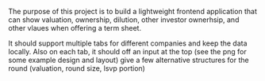 The purpose of this project is to build a lightweight frontend application that can show valuation, ownership, dilution, other investor ownerhsip, and other vlaues when offering a term sheet.  

It should support multiple tabs for different companies and keep the data locally.  Also on each tab, it should off an input at the top (see the png for some example design and layout) give a few alternative structures for the round (valuation, round size, lsvp portion)